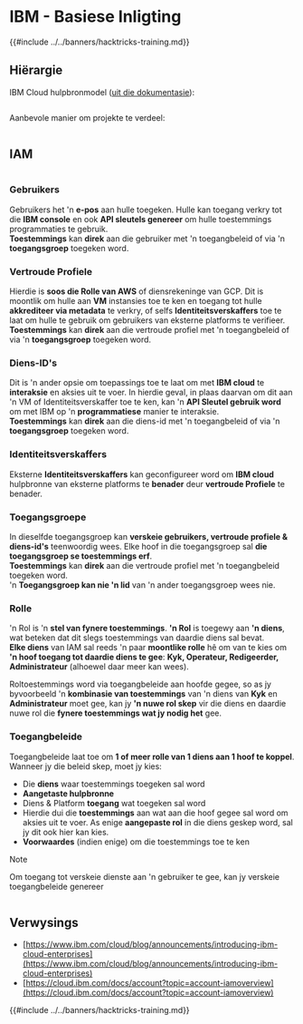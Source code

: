 # IBM - Basiese Inligting

{{#include ../../banners/hacktricks-training.md}}

## Hiërargie

IBM Cloud hulpbronmodel ([uit die dokumentasie](https://www.ibm.com/blog/announcement/introducing-ibm-cloud-enterprises/)):

<figure><img src="../../images/image (225).png" alt=""><figcaption></figcaption></figure>

Aanbevole manier om projekte te verdeel:

<figure><img src="../../images/image (239).png" alt=""><figcaption></figcaption></figure>

## IAM

<figure><img src="../../images/image (266).png" alt=""><figcaption></figcaption></figure>

### Gebruikers

Gebruikers het 'n **e-pos** aan hulle toegeken. Hulle kan toegang verkry tot die **IBM console** en ook **API sleutels genereer** om hulle toestemmings programmaties te gebruik.\
**Toestemmings** kan **direk** aan die gebruiker met 'n toegangbeleid of via 'n **toegangsgroep** toegeken word.

### Vertroude Profiele

Hierdie is **soos die Rolle van AWS** of diensrekeninge van GCP. Dit is moontlik om hulle aan **VM** instansies toe te ken en toegang tot hulle **akkrediteer via metadata** te verkry, of selfs **Identiteitsverskaffers** toe te laat om hulle te gebruik om gebruikers van eksterne platforms te verifieer.\
**Toestemmings** kan **direk** aan die vertroude profiel met 'n toegangbeleid of via 'n **toegangsgroep** toegeken word.

### Diens-ID's

Dit is 'n ander opsie om toepassings toe te laat om met **IBM cloud** te **interaksie** en aksies uit te voer. In hierdie geval, in plaas daarvan om dit aan 'n VM of Identiteitsverskaffer toe te ken, kan 'n **API Sleutel gebruik word** om met IBM op 'n **programmatiese** manier te interaksie.\
**Toestemmings** kan **direk** aan die diens-id met 'n toegangbeleid of via 'n **toegangsgroep** toegeken word.

### Identiteitsverskaffers

Eksterne **Identiteitsverskaffers** kan geconfigureer word om **IBM cloud** hulpbronne van eksterne platforms te **benader** deur **vertroude Profiele** te benader.

### Toegangsgroepe

In dieselfde toegangsgroep kan **verskeie gebruikers, vertroude profiele & diens-id's** teenwoordig wees. Elke hoof in die toegangsgroep sal **die toegangsgroep se toestemmings erf**.\
**Toestemmings** kan **direk** aan die vertroude profiel met 'n toegangbeleid toegeken word.\
'n **Toegangsgroep kan nie 'n lid** van 'n ander toegangsgroep wees nie.

### Rolle

'n Rol is 'n **stel van fynere toestemmings**. **'n Rol** is toegewy aan **'n diens**, wat beteken dat dit slegs toestemmings van daardie diens sal bevat.\
**Elke diens** van IAM sal reeds 'n paar **moontlike rolle** hê om van te kies om **'n hoof toegang tot daardie diens te gee**: **Kyk, Operateur, Redigeerder, Administrateur** (alhoewel daar meer kan wees).

Roltoestemmings word via toegangbeleide aan hoofde gegee, so as jy byvoorbeeld 'n **kombinasie van toestemmings** van 'n diens van **Kyk** en **Administrateur** moet gee, kan jy **'n nuwe rol skep** vir die diens en daardie nuwe rol die **fynere toestemmings wat jy nodig het** gee.

### Toegangbeleide

Toegangbeleide laat toe om **1 of meer rolle van 1 diens aan 1 hoof te koppel**.\
Wanneer jy die beleid skep, moet jy kies:

- Die **diens** waar toestemmings toegeken sal word
- **Aangetaste hulpbronne**
- Diens & Platform **toegang** wat toegeken sal word
- Hierdie dui die **toestemmings** aan wat aan die hoof gegee sal word om aksies uit te voer. As enige **aangepaste rol** in die diens geskep word, sal jy dit ook hier kan kies.
- **Voorwaardes** (indien enige) om die toestemmings toe te ken

> [!NOTE]
> Om toegang tot verskeie dienste aan 'n gebruiker te gee, kan jy verskeie toegangbeleide genereer

<figure><img src="../../images/image (248).png" alt=""><figcaption></figcaption></figure>

## Verwysings

- [https://www.ibm.com/cloud/blog/announcements/introducing-ibm-cloud-enterprises](https://www.ibm.com/cloud/blog/announcements/introducing-ibm-cloud-enterprises)
- [https://cloud.ibm.com/docs/account?topic=account-iamoverview](https://cloud.ibm.com/docs/account?topic=account-iamoverview)

{{#include ../../banners/hacktricks-training.md}}

